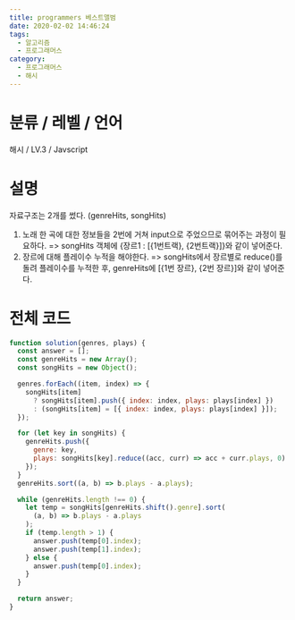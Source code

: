 ```yaml
---
title: programmers 베스트앨범
date: 2020-02-02 14:46:24
tags:
  - 알고리즘
  - 프로그래머스
category:
  - 프로그래머스
  - 해시
---
```


# 분류 / 레벨 / 언어

해시 / LV.3 / Javscript

# 설명

자료구조는 2개를 썼다. (genreHits, songHits)

1. 노래 한 곡에 대한 정보들을
   2번에 거쳐 input으로 주었으므로 묶어주는 과정이 필요하다.
   => songHits 객체에 {장르1 : [{1번트랙}, {2번트랙}]}와 같이 넣어준다.
2. 장르에 대해 플레이수 누적을 해야한다.
   => songHits에서 장르별로 reduce()를 돌려 플레이수를 누적한 후,
   genreHits에 [{1번 장르}, {2번 장르}]와 같이 넣어준다.

# 전체 코드

```javascript
function solution(genres, plays) {
  const answer = [];
  const genreHits = new Array();
  const songHits = new Object();

  genres.forEach((item, index) => {
    songHits[item]
      ? songHits[item].push({ index: index, plays: plays[index] })
      : (songHits[item] = [{ index: index, plays: plays[index] }]);
  });

  for (let key in songHits) {
    genreHits.push({
      genre: key,
      plays: songHits[key].reduce((acc, curr) => acc + curr.plays, 0)
    });
  }
  genreHits.sort((a, b) => b.plays - a.plays);

  while (genreHits.length !== 0) {
    let temp = songHits[genreHits.shift().genre].sort(
      (a, b) => b.plays - a.plays
    );
    if (temp.length > 1) {
      answer.push(temp[0].index);
      answer.push(temp[1].index);
    } else {
      answer.push(temp[0].index);
    }
  }

  return answer;
}
```
